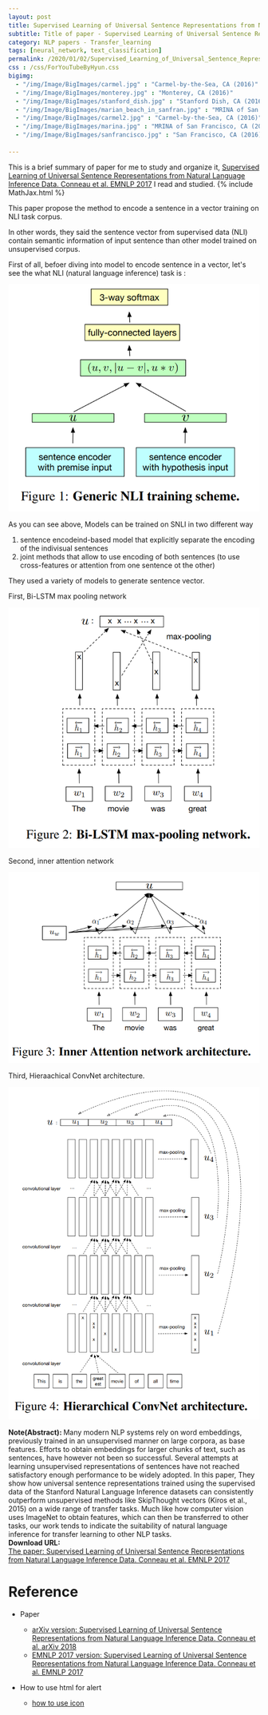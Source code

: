 ```yaml
---
layout: post
title: Supervised Learning of Universal Sentence Representations from Natural Language Inference Data
subtitle: Title of paper - Supervised Learning of Universal Sentence Representations from Natural Language Inference Data
category: NLP papers - Transfer_learning
tags: [neural_network, text_classification]
permalink: /2020/01/02/Supervised_Learning_of_Universal_Sentence_Representations_from_Natural_Language_Inference_Data/
css : /css/ForYouTubeByHyun.css
bigimg: 
  - "/img/Image/BigImages/carmel.jpg" : "Carmel-by-the-Sea, CA (2016)"
  - "/img/Image/BigImages/monterey.jpg" : "Monterey, CA (2016)"
  - "/img/Image/BigImages/stanford_dish.jpg" : "Stanford Dish, CA (2016)"
  - "/img/Image/BigImages/marian_beach_in_sanfran.jpg" : "MRINA of San Francisco, CA (2016)"
  - "/img/Image/BigImages/carmel2.jpg" : "Carmel-by-the-Sea, CA (2016)"
  - "/img/Image/BigImages/marina.jpg" : "MRINA of San Francisco, CA (2016)"
  - "/img/Image/BigImages/sanfrancisco.jpg" : "San Francisco, CA (2016)"
  
---
```


This is a brief summary of paper for me to study and organize it, [Supervised Learning of Universal Sentence Representations from Natural Language Inference Data. Conneau et al. EMNLP 2017](https://www.aclweb.org/anthology/D17-1070/) I read and studied. 
{% include MathJax.html %}

This paper propose the method to encode a sentence in a vector training on NLI task corpus.

In other words, they said the sentence vector from supervised data (NLI) contain semantic information of input sentence than other model trained on unsupervised corpus.

First of all, befoer diving into model to encode sentence in a vector, let's see the what NLI (natural language inference) task is :

![Conneau et al. EMNLP 2017](/img/Image/NaturalLanguageProcessing/NLPLabs/Paper_Investigation/Word2Vec/2020-01-02-Supervised_Learning_of_Universal_Sentence_Representations_from_Natural_Language_Inference_Data/NLI_Sentence_vector_1.PNG)

As you can see above, Models can be trained on SNLI in two different way

1) sentence encodeind-based model that explicitly separate the encoding of the indivisual sentences
2) joint methods that allow to use encoding of both sentences (to use cross-features or attention from one sentence ot the other)

They used a variety of models to generate sentence vector. 

First, Bi-LSTM max pooling network

![Conneau et al. EMNLP 2017](/img/Image/NaturalLanguageProcessing/NLPLabs/Paper_Investigation/Word2Vec/2020-01-02-Supervised_Learning_of_Universal_Sentence_Representations_from_Natural_Language_Inference_Data/NLI_Sentence_vector_2.PNG)

Second, inner attention network 

![Conneau et al. EMNLP 2017](/img/Image/NaturalLanguageProcessing/NLPLabs/Paper_Investigation/Word2Vec/2020-01-02-Supervised_Learning_of_Universal_Sentence_Representations_from_Natural_Language_Inference_Data/NLI_Sentence_vector_3.PNG)

Third, Hieraachical ConvNet architecture.

![Conneau et al. EMNLP 2017](/img/Image/NaturalLanguageProcessing/NLPLabs/Paper_Investigation/Word2Vec/2020-01-02-Supervised_Learning_of_Universal_Sentence_Representations_from_Natural_Language_Inference_Data/NLI_Sentence_vector_4.PNG)

<div class="alert alert-info" role="alert"><i class="fa fa-info-circle"></i> <b>Note(Abstract): </b>
Many modern NLP systems rely on word embeddings, previously trained in an unsupervised manner on large corpora, as base features. Efforts to obtain embeddings for larger chunks of text, such as sentences, have however not been so successful. Several attempts at learning unsupervised representations of sentences have not reached satisfactory enough performance to be widely adopted. In this paper, They show how universal sentence representations trained using the supervised data of the Stanford Natural Language Inference datasets can consistently outperform unsupervised methods like SkipThought vectors (Kiros et al., 2015) on a wide range of transfer tasks. Much like how computer vision uses ImageNet to obtain features, which can then be transferred to other tasks, our work tends to indicate the suitability of natural language inference for transfer learning to other NLP tasks.
</div>
    
<div class="alert alert-success" role="alert"><i class="fa fa-paperclip fa-lg"></i> <b>Download URL: </b><br>
  <a href="https://www.aclweb.org/anthology/D17-1070/">The paper: Supervised Learning of Universal Sentence Representations from Natural Language Inference Data. Conneau et al. EMNLP 2017</a>
</div>

# Reference 

- Paper 
  - [arXiv version: Supervised Learning of Universal Sentence Representations from Natural Language Inference Data. Conneau et al. arXiv 2018](https://arxiv.org/abs/1705.02364)
  - [EMNLP 2017 version: Supervised Learning of Universal Sentence Representations from Natural Language Inference Data. Conneau et al. EMNLP 2017](https://www.aclweb.org/anthology/D17-1070/)
  
- How to use html for alert
  - [how to use icon](http://idratherbewriting.com/documentation-theme-jekyll/mydoc_icons.html)
    






























